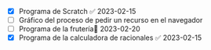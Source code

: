 - [x] Programa de Scratch ✅ 2023-02-15
- [ ] Gráfico del proceso de pedir un recurso en el navegador
- [ ] Programa de la frutería📅 2023-02-20 
- [x] Programa de la calculadora de racionales ✅ 2023-02-15